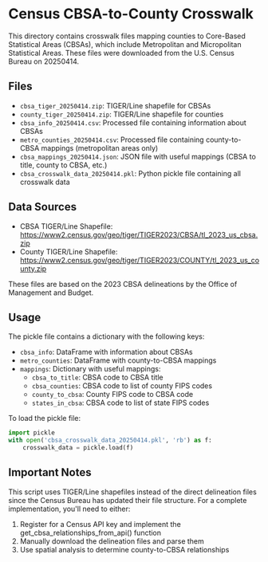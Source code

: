 # Census CBSA-to-County Crosswalk

This directory contains crosswalk files mapping counties to Core-Based Statistical Areas (CBSAs), 
which include Metropolitan and Micropolitan Statistical Areas. These files were downloaded from 
the U.S. Census Bureau on 20250414.

## Files

- `cbsa_tiger_20250414.zip`: TIGER/Line shapefile for CBSAs
- `county_tiger_20250414.zip`: TIGER/Line shapefile for counties
- `cbsa_info_20250414.csv`: Processed file containing information about CBSAs
- `metro_counties_20250414.csv`: Processed file containing county-to-CBSA mappings (metropolitan areas only)
- `cbsa_mappings_20250414.json`: JSON file with useful mappings (CBSA to title, county to CBSA, etc.)
- `cbsa_crosswalk_data_20250414.pkl`: Python pickle file containing all crosswalk data

## Data Sources

- CBSA TIGER/Line Shapefile: https://www2.census.gov/geo/tiger/TIGER2023/CBSA/tl_2023_us_cbsa.zip
- County TIGER/Line Shapefile: https://www2.census.gov/geo/tiger/TIGER2023/COUNTY/tl_2023_us_county.zip

These files are based on the 2023 CBSA delineations by the Office of Management and Budget.

## Usage

The pickle file contains a dictionary with the following keys:

- `cbsa_info`: DataFrame with information about CBSAs
- `metro_counties`: DataFrame with county-to-CBSA mappings
- `mappings`: Dictionary with useful mappings:
  - `cbsa_to_title`: CBSA code to CBSA title
  - `cbsa_counties`: CBSA code to list of county FIPS codes
  - `county_to_cbsa`: County FIPS code to CBSA code
  - `states_in_cbsa`: CBSA code to list of state FIPS codes

To load the pickle file:

```python
import pickle
with open('cbsa_crosswalk_data_20250414.pkl', 'rb') as f:
    crosswalk_data = pickle.load(f)
```

## Important Notes

This script uses TIGER/Line shapefiles instead of the direct delineation files
since the Census Bureau has updated their file structure. For a complete implementation,
you'll need to either:

1. Register for a Census API key and implement the get_cbsa_relationships_from_api() function
2. Manually download the delineation files and parse them
3. Use spatial analysis to determine county-to-CBSA relationships

